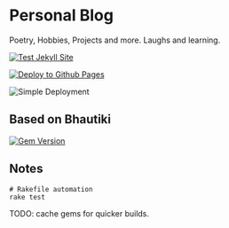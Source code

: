 # Personal Blog

Poetry, Hobbies, Projects and more.  Laughs and learning.

[![Test Jekyll Site](https://github.com/pawanmsr/pawanmsr.github.io/actions/workflows/jekyll-test.yml/badge.svg)](https://github.com/pawanmsr/pawanmsr.github.io/actions/workflows/jekyll-test.yml)  

[![Deploy to Github Pages](https://github.com/pawanmsr/pawanmsr.github.io/actions/workflows/jekyll-deploy.yml/badge.svg)](https://github.com/pawanmsr/pawanmsr.github.io/actions/workflows/jekyll-deploy.yml)

![Simple Deployment](https://github.com/pawanmsr/pawanmsr.github.io/actions/workflows/jekyll.yml/badge.svg)  

## Based on Bhautiki

[![Gem Version](https://badge.fury.io/rb/jekyll-bhautiki.svg)](https://badge.fury.io/rb/jekyll-bhautiki)

## Notes

```shell
# Rakefile automation
rake test

```

TODO: cache gems for quicker builds.
